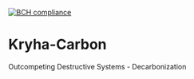 [![BCH compliance](https://bettercodehub.com/edge/badge/OdysseyMomentum/Kryha-Carbon?branch=main)](https://bettercodehub.com/)

# Kryha-Carbon
Outcompeting Destructive Systems - Decarbonization
